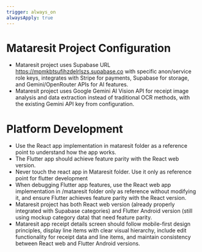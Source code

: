 ```yaml
---
trigger: always_on
alwaysApply: true
---
```

# Mataresit Project Configuration
- Mataresit project uses Supabase URL https://mpmkbtsufihzdelrlszs.supabase.co with specific anon/service role keys, integrates with Stripe for payments, Supabase for storage, and Gemini/OpenRouter APIs for AI features.
- Mataresit project uses Google Gemini AI Vision API for receipt image analysis and data extraction instead of traditional OCR methods, with the existing Gemini API key from configuration.

# Platform Development
- Use the React app implementation in mataresit folder as a reference point to understand how the app works.
- The Flutter app should achieve feature parity with the React web version.
- Never touch the react app in Mataresit folder. Use it only as reference point for flutter development
- When debugging Flutter app features, use the React web app implementation in /mataresit folder only as reference without modifying it, and ensure Flutter achieves feature parity with the React version.
- Mataresit project has both React web version (already properly integrated with Supabase categories) and Flutter Android version (still using mockup category data) that need feature parity.
- Mataresit app receipt details screen should follow mobile-first design principles, display line items with clear visual hierarchy, include edit functionality for receipt data and line items, and maintain consistency between React web and Flutter Android versions.